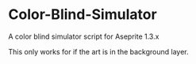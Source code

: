 # Color-Blind-Simulator
A color blind simulator script for Aseprite 1.3.x

This only works for if the art is in the background layer.
